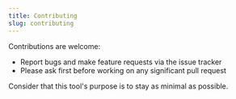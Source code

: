 ```yaml
---
title: Contributing
slug: contributing
---
```


Contributions are welcome:

- Report bugs and make feature requests via the issue tracker
- Please ask first before working on any significant pull request

Consider that this tool's purpose is to stay as minimal as possible.
